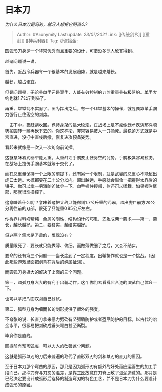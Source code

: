 # 日本刀
*为什么日本刀是弯的，就没人想把它掰直么?*

> Author: #Anonymity
> Last update: *23/07/2021*
> Link: [[传统剑术]] [[重剑]] [[神兵利器]]
> Tag:
> 沙海拾金:

圆弧形刀身是一个非常优秀而且重要的设计，可惜没多少人欣赏得到。

趁这问题说一说。

首先，近战冷兵器有一个很基本的发展趋势，就是越来越长。

越长，越占便宜。

但是问题是，无论是单手还是双手，人能有效控制的刀剑重量是有极限的。单手大约也就1.7公斤到头了。

再重，常常就不实用了。因为挥出之后，有一个非常基本的操作，就是要靠单手腕力强行止住落空的剑势。

一击不中，要赶紧收回。保持身架的最大稳定。在战场上是不能像武术表演那样顺势抡圆转一圈再砍下去的。你这样抡，非常容易被人一刀捅死。最稳的方式就是中宫直进，没打中直线后撤，恢复进攻预备姿势。

看起来就像是一次又一次的向前试探。

这就意味着武器不能太重。太重的话手腕要止住劈空的剑势，手腕极其容易拉伤。在战场上拉伤手腕基本就等于交代了。

而在总重量保持一个上限的前提下，还有另一个限制，就是武器的总重心不能超出虎口太远。大概都要在二十公分以内。超出越远，手感就会越像一把握得太靠后的锤子。你可以拿一把消防斧体会一下。单手握住颈部，你还可以挥舞，如果握住尾部，那就很难操控了。

这意味着什么呢？意味着这把大约只能做到1.7公斤重的武器，超出虎口前方20公分再往前的刃部，限死了只能重0.85公斤左右。

你得靠材料的精纯、金属的刚性、结构设计的巧思，去达成两个要求——第一，要长，越长越好。第二，要结实，越结实越好。

但这两个需求是矛盾的，发现没有？

质量限死了，要长就只能做薄、做细。而做薄做细了之后，又会不结实。

要命的还有第三个问题——当长度到了一定程度，出鞘操作就也是一个挑战。（因此那些游戏里面把剑背在背后的纯属扯淡）。

而圆弧刀身极大的解决了上面的三个问题。

第一，圆弧刀身大大的有利于出鞘动作。这个你们去看看居合道的演武自己体会一下。

也可以拿把八面汉剑自己试试。

第二，弧型刀身为细而长的剑形提供了额外的强度。

不夸张的说，长直刀拿来暴力劈砍有坚强盾防护或者盔甲防护的目标，以古代的冶金水平，很容易把剑砍成垂头弯曲甚至断裂。

毕竟你是直的。

而提前有预弯弧度，可以大大的改善这个问题。

这就是弧形单刃的刀后来普遍的取代了直形双刃的剑和单刃的直刀的原因。

至于日本刀那个弯曲的原因，那只是因为弧形刃有额外的好处而应运而生的加工手段而已。那种刀脊与刀刃的温差，是靠工匠故意在刀脊上敷了湿泥造成的。那只是已经决定要设计成弧形后选择的制造弯刃的特色工艺，并不是日本刀为什么要设计成弧形的原因。

